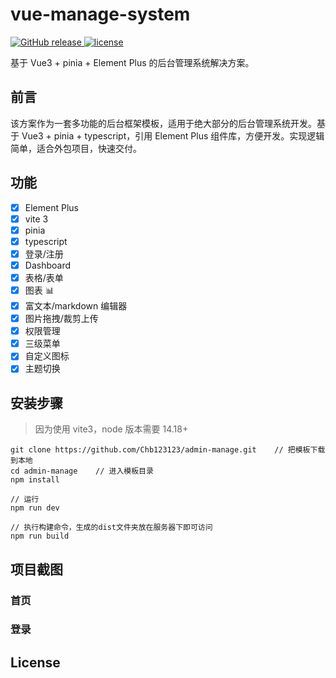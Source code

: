 # vue-manage-system

  <a href="https://github.com/lin-xin/vue-manage-system/releases">
    <img src="https://img.shields.io/github/release/lin-xin/vue-manage-system.svg" alt="GitHub release">
  </a>
   <a href="https://github.com/lin-xin/vue-manage-system/blob/master/LICENSE">
    <img src="https://img.shields.io/github/license/mashape/apistatus.svg" alt="license">
  </a>

基于 Vue3 + pinia + Element Plus 的后台管理系统解决方案。



## 前言

该方案作为一套多功能的后台框架模板，适用于绝大部分的后台管理系统开发。基于 Vue3 + pinia + typescript，引用 Element Plus 组件库，方便开发。实现逻辑简单，适合外包项目，快速交付。

## 功能

-   [x] Element Plus
-   [x] vite 3
-   [x] pinia
-   [x] typescript
-   [x] 登录/注册
-   [x] Dashboard
-   [x] 表格/表单
-   [x] 图表 :bar_chart:
-   [x] 富文本/markdown 编辑器
-   [x] 图片拖拽/裁剪上传
-   [x] 权限管理
-   [x] 三级菜单
-   [x] 自定义图标
-   [x] 主题切换

## 安装步骤

> 因为使用 vite3，node 版本需要 14.18+

```
git clone https://github.com/Chb123123/admin-manage.git    // 把模板下载到本地
cd admin-manage    // 进入模板目录
npm install  

// 运行
npm run dev

// 执行构建命令，生成的dist文件夹放在服务器下即可访问
npm run build
```

## 项目截图

### 首页



### 登录



## License

